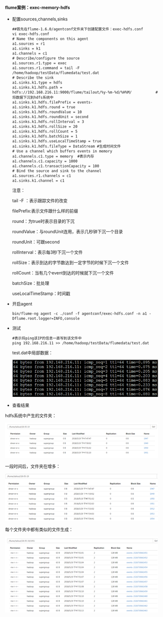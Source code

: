 #### flume案例：exec-memory-hdfs

- 配置sources,channels,sinks

  ```
  ##首先在flume-1.6.0/agentconf文件夹下创建配置文件：exec-hdfs.conf
  vi exec-hdfs.conf
  # Name the components on this agent
  a1.sources = r1
  a1.sinks = k1
  a1.channels = c1
  # Describe/configure the source
  a1.sources.r1.type = exec
  a1.sources.r1.command = tail -F /home/hadoop/testData/flumedata/test.dat
  # Describe the sink
  a1.sinks.k1.type = hdfs
  a1.sinks.k1.hdfs.path = hdfs://192.168.216.11:9000/flume/tailout/%y-%m-%d/%H%M/			#将数据下沉到hdfs系统中
  a1.sinks.k1.hdfs.filePrefix = events-
  a1.sinks.k1.hdfs.round = true
  a1.sinks.k1.hdfs.roundValue = 10
  a1.sinks.k1.hdfs.roundUnit = second
  a1.sinks.k1.hdfs.rollInterval = 3
  a1.sinks.k1.hdfs.rollSize = 20
  a1.sinks.k1.hdfs.rollCount = 5
  a1.sinks.k1.hdfs.batchSize = 1
  a1.sinks.k1.hdfs.useLocalTimeStamp = true
  a1.sinks.k1.hdfs.fileType = DataStream #生成时间文件
  # Use a channel which buffers events in memory
  a1.channels.c1.type = memory	#表示内存
  a1.channels.c1.capacity = 1000
  a1.channels.c1.transactionCapacity = 100
  # Bind the source and sink to the channel
  a1.sources.r1.channels = c1
  a1.sinks.k1.channel = c1
  ```

  注意：

  tail -F ：表示跟踪文件的改变

  filePrefix:表示文件跟什么样的前缀

  round：为true时表示目录的下沉

  roundValue：与roundUnit连用，表示几秒钟下沉一个目录

  roundUnit：可跟second

  rollInterval：表示每3秒下沉一个文件

  rollSize：表示到达的字节数达到一定字节的时候下沉一个文件

  rollCount：当有几个event到达的时候就下沉一个文件

  batchSize：批处理

  useLocalTimeStamp：时间戳

- 开启agent

  ```
  bin/flume-ng agent -c ./conf -f agentconf/exec-hdfs.conf -n a1 -Dflume.root.logger=INFO,console
  ```

- 测试

  ```
  #表示将ping该IP的信息一直写到该文件中
  ping 192.168.216.11 >> /home/hadoop/testData/flumedata/test.dat
  ```
  test.dat中局部数据：

  ![](img/01.test.dat中数据.png)

- 查看结果


hdfs系统中产生的文件夹：

![](img/02.生成文件夹.png)

一段时间后，文件夹在增多：

![](img/03.文件夹在增加.png)

每个文件夹中都有类似的文件生成：

![](img/04.内部生成文件.png)